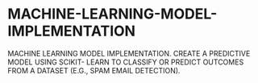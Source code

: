 # MACHINE-LEARNING-MODEL-IMPLEMENTATION
MACHINE LEARNING MODEL IMPLEMENTATION. CREATE A PREDICTIVE MODEL USING SCIKIT- LEARN TO CLASSIFY OR PREDICT OUTCOMES FROM A DATASET (E.G., SPAM EMAIL DETECTION).
